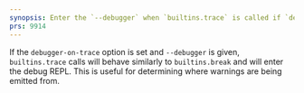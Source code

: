 ```yaml
---
synopsis: Enter the `--debugger` when `builtins.trace` is called if `debugger-on-trace` is set
prs: 9914
---
```


If the `debugger-on-trace` option is set and `--debugger` is given,
`builtins.trace` calls will behave similarly to `builtins.break` and will enter
the debug REPL. This is useful for determining where warnings are being emitted
from.
